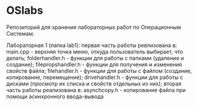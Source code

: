 # OSlabs
Репозиторий для хранения лабораторных работ по Операционным Системам.

Лабораторная 1 (папка lab1):
  первая часть работы ревлизована в:
    main.cpp - верхняя точка меню, откуда пользователь выбирает, что делать; 
    folderhandler.h - функции для работы с папками (удаление и создание); 
    filepropshandler.h - функции для получения и изменения свойств файла; 
    filehandler.h - функции для работы с файлом (создание, копирование, перемещение); 
    drivehandler.h - функции для работы с дисками (просмотр их списка и свойств отдельных из них); 
  вторая часть работы реализована в:
    asynchcopy.h - копирование файла при помощи асинхронного ввода-вывода    
